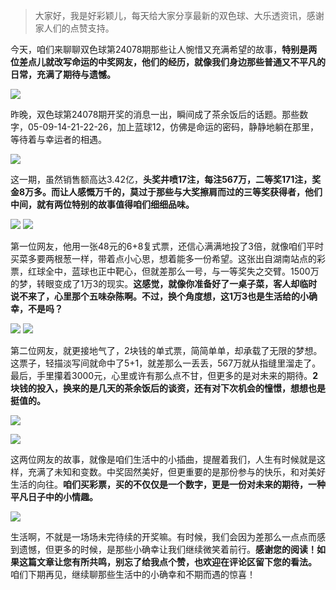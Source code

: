 > 大家好，我是好彩颖儿，每天给大家分享最新的双色球、大乐透资讯，感谢家人们的点赞支持。

今天，咱们来聊聊双色球第24078期那些让人惋惜又充满希望的故事，**特别是两位差点儿就改写命运的中奖网友，他们的经历，就像我们身边那些普通又不平凡的日常，充满了期待与遗憾。**



![](https://cdn.jsdelivr.net/gh/wangwenjie1314/PicCDN/2024-7-10/1720577327416-image.png)

昨晚，双色球第24078期开奖的消息一出，瞬间成了茶余饭后的话题。那些数字，05-09-14-21-22-26，加上蓝球12，仿佛是命运的密码，静静地躺在那里，等待着与幸运者的相遇。

![](https://cdn.jsdelivr.net/gh/wangwenjie1314/PicCDN/2024-7-10/1720577444096-image.png)

这一期，虽然销售额高达3.42亿，**头奖井喷17注，每注567万，二等奖171注，奖金8万多。而让人感慨万千的，莫过于那些与大奖擦肩而过的三等奖获得者，他们中间，就有两位特别的故事值得咱们细细品味。**


![](https://cdn.jsdelivr.net/gh/wangwenjie1314/PicCDN/2024-7-10/1720592725620-image.png)
![](https://cdn.jsdelivr.net/gh/wangwenjie1314/PicCDN/2024-7-10/1720577354492-image.png)

第一位网友，他用一张48元的6+8复式票，还信心满满地投了3倍，就像咱们平时买菜多要两根葱一样，带着点小心思，想着能多一份希望。这张出自湖南站点的彩票，红球全中，蓝球也正中靶心，但就差那么一号，与一等奖失之交臂。1500万的梦，转眼变成了1万3的现实。**这感觉，就像你准备好了一桌子菜，客人却临时说不来了，心里那个五味杂陈啊。不过，换个角度想，这1万3也是生活给的小确幸，不是吗？**


![](https://cdn.jsdelivr.net/gh/wangwenjie1314/PicCDN/2024-7-10/1720592730973-image.png)
![](https://cdn.jsdelivr.net/gh/wangwenjie1314/PicCDN/2024-7-10/1720577354492-image.png)


第二位网友，就更接地气了，2块钱的单式票，简简单单，却承载了无限的梦想。这票子，轻描淡写间就命中了5+1，就差那么一丢丢，567万就从指缝里溜走了。最后，手里攥着3000元，心里或许有那么点不甘，但更多的是对未来的期待。**2块钱的投入，换来的是几天的茶余饭后的谈资，还有对下次机会的憧憬，想想也是挺值的。**

![](https://cdn.jsdelivr.net/gh/wangwenjie1314/PicCDN/2024-7-10/1720577369344-image.png)


![](https://cdn.jsdelivr.net/gh/wangwenjie1314/PicCDN/2024-7-10/1720592874137-image.png)


这两位网友的故事，就像是咱们生活中的小插曲，提醒着我们，人生有时候就是这样，充满了未知和变数。中奖固然美好，但更重要的是那份参与的快乐，和对美好生活的向往。**咱们买彩票，买的不仅仅是一个数字，更是一份对未来的期待，一种平凡日子中的小情趣。**


![](https://cdn.jsdelivr.net/gh/wangwenjie1314/PicCDN/2024-7-10/1720592755017-image.png)

生活啊，不就是一场场未完待续的开奖嘛。有时候，我们会因为差那么一点点而感到遗憾，但更多的时候，是那些小确幸让我们继续微笑着前行。**感谢您的阅读！如果这篇文章让您有所共鸣，别忘了给我点个赞，也欢迎在评论区留下您的看法。** 咱们下期再见，继续聊那些生活中的小确幸和不期而遇的惊喜！
